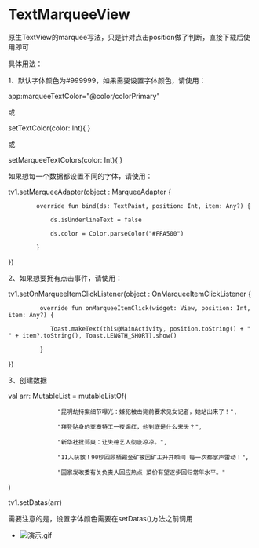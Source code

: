 # TextMarqueeView

原生TextView的marquee写法，只是针对点击position做了判断，直接下载后使用即可

具体用法：

1、默认字体颜色为#999999，如果需要设置字体颜色，请使用：

  app:marqueeTextColor="@color/colorPrimary"

  或

  setTextColor(color: Int){
  }

  或

  setMarqueeTextColors(color: Int){
  }

  如果想每一个数据都设置不同的字体，请使用：

  tv1.setMarqueeAdapter(object : MarqueeAdapter {

            override fun bind(ds: TextPaint, position: Int, item: Any?) {

                ds.isUnderlineText = false

                ds.color = Color.parseColor("#FFA500")

            }

  })


2、如果想要拥有点击事件，请使用：

  tv1.setOnMarqueeItemClickListener(object : OnMarqueeItemClickListener {

             override fun onMarqueeItemClick(widget: View, position: Int, item: Any?) {

                Toast.makeText(this@MainActivity, position.toString() + " " + item?.toString(), Toast.LENGTH_SHORT).show()

             }

  })


3、创建数据

  val arr: MutableList<CharSequence> = mutableListOf(

                  "昆明劫持案细节曝光：嫌犯被击毙前要求见女记者，她站出来了！",

                  "拜登贴身的亚裔特工一夜爆红，他到底是什么来头？",

                  "新华社批郑爽：让失德艺人彻底凉凉。",

                  "11人获救！90秒回顾栖霞金矿被困矿工升井瞬间 每一次都掌声雷动！",

                  "国家发改委有关负责人回应热点 菜价有望逐步回归常年水平。"

  )

  tv1.setDatas(arr)


  需要注意的是，设置字体颜色需要在setDatas()方法之前调用


- ![演示.gif](演示.gif)
